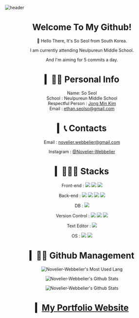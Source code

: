 ![header](https://capsule-render.vercel.app/api?type=waving&section=footer&color=timeGradient&height=250&text=So%20Seol&fontAlign=65&fontAlignY=70&desc=Novelier%20Webbelier&descSize=25&descAlign=74&descAlignY=85&animation=fadeIn)

<div align="center">

# Welcome To My Github!

👋 Hello There, It's So Seol from South Korea.

I am currently attending Neulpureun Middle School.

And I'm aiming for 5 commits a day.

# ▎🙆🏻 Personal Info

  Name: So Seol<br>
  School : Neulpureun Middle School<br>
  Respectful Person : [Jong Min Kim](https://github.com/cmiscm)<br>
  Email : ethan.seolso@gmail.com<br>

# ▎📞 Contacts

  Email : novelier.webbelier@gmail.com

  Instagram : [@Novelier-Webbelier](https://www.instagram.com/novelier_webbelier/)

# ▎🧑🏻‍💻 Stacks

  <!-- HTML, CSS, JavaScript -->
  Front-end : 
    <span><img src="https://img.shields.io/badge/HTML-e34c26?style=flat&logo=html5&logoColor=white"></span>
    <span><img src="https://img.shields.io/badge/CSS-264de4?style=flat&logo=css3&logoColor=white"></span>
    <span><img src="https://img.shields.io/badge/JavaScript-f0db4f?style=flat&logo=JavaScript&logoColor=white"></span>

  Back-end : 
    <!-- Python, Express, NodeJS, Pug -->
    <span><img src="https://img.shields.io/badge/Python-4477ba?style=flat&logo=Python&logoColor=white"></span>
    <span><img src="https://img.shields.io/badge/Express-002663?style=flat&logo=express&logoColor=white"></span>
    <span><img src="https://img.shields.io/badge/NodeJS-3c873a?style=flat&logo=node&logoColor=white"></span>
    <span><img src="https://img.shields.io/badge/Pug-a2866b?style=flat&logo=Pug&logoColor=white"></span>

  DB : 
    <!-- MongoDB -->
    <span><img src="https://img.shields.io/badge/MongoDB-3FA037?style=flat&logo=mongoDB&logoColor=white"></span>

  Version Control :
    <!-- Git, Github -->
    <span><img src="https://img.shields.io/badge/Git-f34f29?style=flat&logo=git&logoColor=white"></span>
    <span><img src="https://img.shields.io/badge/Github-333?style=flat&logo=Github&logoColor=white"></span>
    <span><img src="https://img.shields.io/badge/Source%20Tree-0052cc?style=flat&logo=sourcetree&logoColor=white"></span>

  Text Editor : 
    <!-- Visual Studio Code -->
    <span><img src="https://img.shields.io/badge/Visual%20Studio%20Code-0078d7?style=flat&logo=Visual%20Studio%20Code&logoColor=white"></span>

  OS : 
    <!-- Windows, acOS -->
    <span><img src="https://img.shields.io/badge/Windows-00a1f1?style=flat&logo=Windows&logoColor=white"></span>
    <span><img src="https://img.shields.io/badge/MacOS-000000?style=flat&logo=Apple&logoColor=white"></span>

# ▎💇🏻 Github Management

![Novelier-Webbelier's Most Used Lang](https://github-readme-stats.vercel.app/api/top-langs/?username=Novelier-Webbelier&layout=compact&theme=nightowl&langs_count=10)

![Novelier-Webbelier's Github Stats](https://github-readme-stats.vercel.app/api?username=novelier-webbelier&show_icons=true&theme=nightowl)

![Novelier-Webbelier's Github Stats](https://github-readme-streak-stats.herokuapp.com/?user=Novelier-Webbelier&&theme=nightowl)

# ▎[My Portfolio Website](https://Novelier-Webbelier.github.io)

</div>
